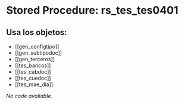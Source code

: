 # Stored Procedure: rs_tes_tes0401

## Usa los objetos:
- [[gen_configtipo]]
- [[gen_subtipodoc]]
- [[gen_terceros]]
- [[tes_bancos]]
- [[tes_cabdoc]]
- [[tes_cuedoc]]
- [[tes_mae_dia]]

*No code available.*
